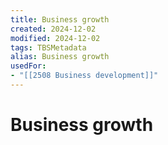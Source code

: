 ```yaml
---
title: Business growth
created: 2024-12-02
modified: 2024-12-02
tags: TBSMetadata
alias: Business growth
usedFor:
- "[[2508 Business development]]"
---
```

# Business growth
